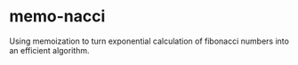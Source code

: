 # memo-nacci
Using memoization to turn exponential calculation of fibonacci numbers into an efficient algorithm.
